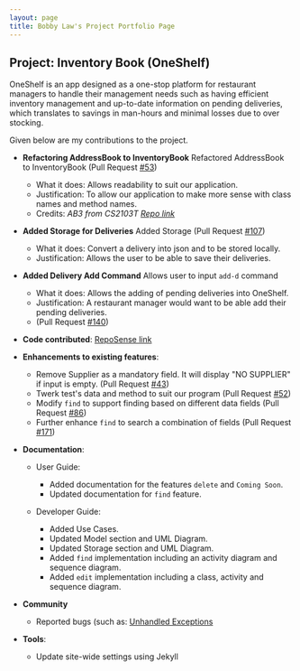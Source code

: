 ```yaml
---
layout: page
title: Bobby Law's Project Portfolio Page
---
```


## Project: Inventory Book (OneShelf)

OneShelf is an app designed as a one-stop platform for restaurant managers to handle their management needs such as having efficient inventory management 
and up-to-date information on pending deliveries, which translates to savings in man-hours and minimal losses due to over stocking.

Given below are my contributions to the project.

* **Refactoring AddressBook to InventoryBook** Refactored AddressBook to InventoryBook (Pull Request [\#53](https://github.com/AY2021S1-CS2103T-T12-1/tp/pull/53))
  * What it does: Allows readability to suit our application.
  * Justification: To allow our application to make more sense with class names and method names.
  * Credits: *AB3 from CS2103T [Repo link](https://github.com/nus-cs2103-AY2021S1/tp)*

* **Added Storage for Deliveries** Added Storage (Pull Request [\#107](https://github.com/AY2021S1-CS2103T-T12-1/tp/pull/107))
  * What it does: Convert a delivery into json and to be stored locally.
  * Justification: Allows the user to be able to save their deliveries.

* **Added Delivery Add Command** Allows user to input `add-d` command
  * What it does: Allows the adding of pending deliveries into OneShelf.
  * Justification: A restaurant manager would want to be able add their pending deliveries.
  * (Pull Request [#140](https://github.com/AY2021S1-CS2103T-T12-1/tp/issues/140))

* **Code contributed**: [RepoSense link](https://nus-cs2103-ay2021s1.github.io/tp-dashboard/#breakdown=true&search=&sort=groupTitle&sortWithin=title&since=2020-08-14&timeframe=commit&mergegroup=&groupSelect=groupByRepos&checkedFileTypes=docs~functional-code~test-code~other&tabOpen=true&tabType=authorship&tabAuthor=zeranium97&tabRepo=AY2021S1-CS2103T-T12-1%2Ftp%5Bmaster%5D&authorshipIsMergeGroup=false&authorshipFileTypes=functional-code~test-code)

* **Enhancements to existing features**:
  * Remove Supplier as a mandatory field. It will display "NO SUPPLIER" if input is empty. (Pull Request [\#43](https://github.com/AY2021S1-CS2103T-T12-1/tp/pull/43))
  * Twerk test's data and method to suit our program (Pull Request [\#52](https://github.com/AY2021S1-CS2103T-T12-1/tp/pull/52))
  * Modify `find` to support finding based on different data fields (Pull Request [\#86](https://github.com/AY2021S1-CS2103T-T12-1/tp/pull/86))
  * Further enhance `find` to search a combination of fields (Pull Request [\#171](https://github.com/AY2021S1-CS2103T-T12-1/tp/pull/86))

* **Documentation**:
  * User Guide:
    * Added documentation for the features `delete` and `Coming Soon`.
    * Updated documentation for `find` feature.

  * Developer Guide:
    * Added Use Cases.
    * Updated Model section and UML Diagram.
    * Updated Storage section and UML Diagram.
    * Added `find` implementation including an activity diagram and sequence diagram.
    * Added `edit` implementation including a class, activity and sequence diagram.

* **Community**
   * Reported bugs (such as: [Unhandled Exceptions](https://github.com/AY2021S1-CS2103T-T12-1/tp/issues/78)

* **Tools**:
  * Update site-wide settings using Jekyll

